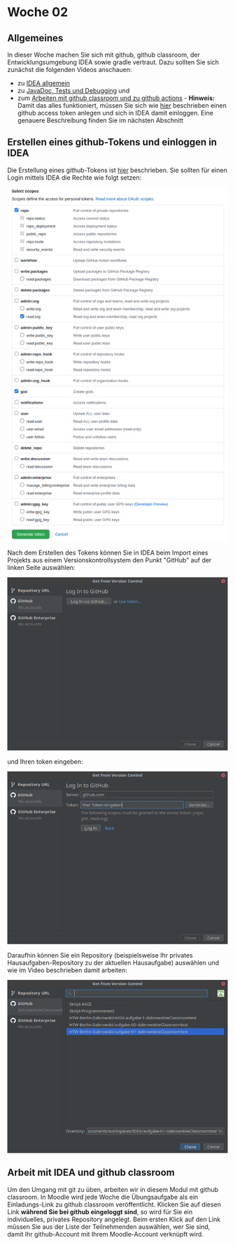 # Woche 02

## Allgemeines

In dieser Woche machen Sie sich mit github, github classroom, der Entwicklungsumgebung IDEA sowie gradle vertraut. Dazu sollten Sie sich zunächst die folgenden Videos anschauen:

 * zu [IDEA allgemein](https://mediathek.htw-berlin.de/video/Programmieren-2-IDEA-und-gradle/e473c99c6c4ace5ca0211ea9c6ddbdff)
 * zu [JavaDoc, Tests und Debugging](https://mediathek.htw-berlin.de/video/Programmieren-2-JavaDoc-Tests-Debugging/b8517e720b92ee8f4fd0253da4003b60) und
 * zum [Arbeiten mit github classroom und zu github actions](https://mediathek.htw-berlin.de/video/Programmieren-2-Github-und-github-classroom/036e3b2487ed69492f4f31320e79fa3a) - **Hinweis:** Damit das alles funktioniert, müssen Sie sich wie [hier](https://docs.github.com/en/github/authenticating-to-github/creating-a-personal-access-token) beschrieben einen github access token anlegen und sich in IDEA damit einloggen. Eine genauere Beschreibung finden Sie im nächsten Abschnitt

## Erstellen eines github-Tokens und einloggen in IDEA

Die Erstellung eines github-Tokens ist [hier](https://docs.github.com/en/github/authenticating-to-github/creating-a-personal-access-token) beschrieben. Sie sollten für einen Login mittels IDEA die Rechte wie folgt setzen:

![Token-Rechte](Bilder/tokensettings.png)

Nach dem Erstellen des Tokens können Sie in IDEA beim Import eines Projekts aus einem Versionskontrollsystem den Punkt "GitHub" auf der linken Seite auswählen:

![IDEA-Schritt 1](Bilder/IDEA-github.png)

und Ihren token eingeben:

![IDEA-Schritt 2](Bilder/IDEA-github2.png)

Daraufhin können Sie ein Repository (beispielsweise Ihr privates Hausaufgaben-Repository zu der aktuellen Hausaufgabe) auswählen und wie im Video beschrieben damit arbeiten:

![IDEA-Schritt 3](Bilder/IDEA-github3.png)

## Arbeit mit IDEA und github classroom

Um den Umgang mit git zu üben, arbeiten wir in diesem Modul mit github classroom. In Moodle wird jede Woche die Übungsaufgabe als ein Einladungs-Link zu github classroom veröffentlicht. Klicken Sie auf diesen Link **während Sie bei github eingeloggt sind**, so wird für Sie ein individuelles, privates Repository angelegt. Beim ersten Klick auf den Link müssen Sie aus der Liste der Teilnehmenden auswählen, wer Sie sind, damit Ihr github-Account mit Ihrem Moodle-Account verknüpft wird.
